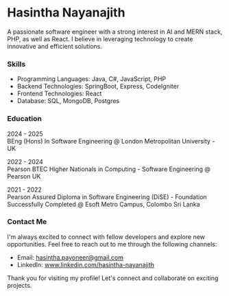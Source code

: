 # Hasintha Nayanajith

A passionate software engineer with a strong interest in AI and MERN stack, PHP, as well as React. I believe in leveraging technology to create innovative and efficient solutions.

### Skills

- Programming Languages: Java, C#, JavaScript, PHP
- Backend Technologies: SpringBoot, Express, CodeIgniter
- Frontend Technologies: React
- Database: SQL, MongoDB, Postgres

### Education

2024 - 2025 <br/>
BEng (Hons) In Software Engineering
@ London Metropolitan University - UK

2022 - 2024 <br/>
Pearson BTEC Higher Nationals in Computing - Software Engineering
@ Pearson UK

2021 - 2022 <br/>
Pearson Assured Diploma in Software Engineering (DiSE) - Foundation
Successfully Completed @ Esoft Metro Campus, Colombo Sri Lanka

### Contact Me

I'm always excited to connect with fellow developers and explore new opportunities. Feel free to reach out to me through the following channels:

- Email: hasintha.payoneer@gmail.com
- LinkedIn: www.linkedin.com/hasintha-nayanajith

Thank you for visiting my profile! Let's connect and collaborate on exciting projects.
